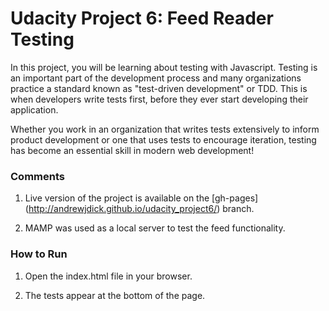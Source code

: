 # Udacity Project 6: Feed Reader Testing

In this project, you will be learning about testing with Javascript. Testing is an important part of the development process and many organizations practice a standard known as "test-driven development" or TDD. This is when developers write tests first, before they ever start developing their application.

Whether you work in an organization that writes tests extensively to inform product development or one that uses tests to encourage iteration, testing has become an essential skill in modern web development!


### Comments  

1. Live version of the project is available on the [gh-pages] (http://andrewjdick.github.io/udacity_project6/) branch. 

2. MAMP was used as a local server to test the feed functionality. 



### How to Run

1. Open the index.html file in your browser. 

2. The tests appear at the bottom of the page.